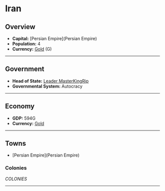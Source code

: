 # Iran

## Overview

- **Capital:** [Persian Empire](Persian Empire)
- **Population:** 4
- **Currency:** [Gold](Gold) (G)

---

## Government

- **Head of State:** [Leader MasterKingRip](MasterKingRip)
- **Governmental System:** Autocracy

---

## Economy

- **GDP:** 594G
- **Currency:** [Gold](Gold)

---

## Towns

- [Persian Empire](Persian Empire)

### Colonies

$COLONIES$

---